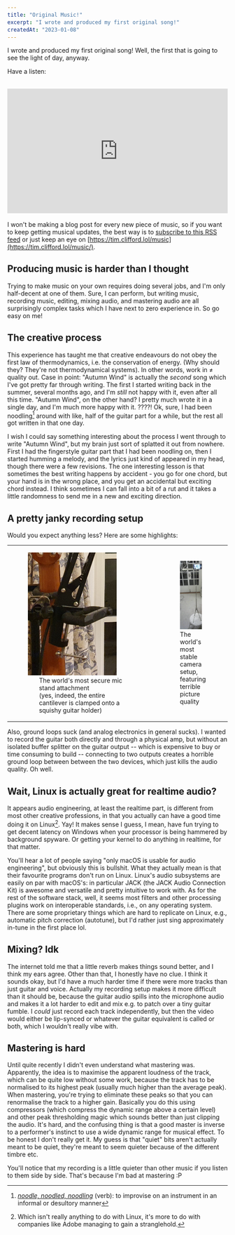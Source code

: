 ```yaml
---
title: "Original Music!"
excerpt: "I wrote and produced my first original song!"
createdAt: "2023-01-08"
---
```


I wrote and produced my first original song! Well, the first that is going to
see the light of day, anyway.

Have a listen:

<br>
<iframe
  title="&quot;Autumn Wind&quot;"
  src="https://dalek.zone/videos/embed/3f6a49e8-22b9-4db3-bfd7-05c6c415f73b"
  allowfullscreen="" sandbox="allow-same-origin allow-scripts allow-popups"
  frameborder="0" style="min-width: 100%; max-width: 100%; aspect-ratio: 16/9"></iframe>

I won't be making a blog post for every new piece of music, so if you want to
keep getting musical updates, the best way is to [subscribe to this RSS
feed](https://tim.clifford.lol/music/rss.xml) or just keep an eye on
[https://tim.clifford.lol/music](https://tim.clifford.lol/music/).

## Producing music is harder than I thought

Trying to make music on your own requires doing several jobs, and I'm only
half-decent at one of them. Sure, I can perform, but writing music, recording
music, editing, mixing audio, and mastering audio are all surprisingly complex
tasks which I have next to zero experience in. So go easy on me!

## The creative process

This experience has taught me that creative endeavours do not obey the first
law of thermodynamics, i.e. the conservation of energy. (Why should they?
They're not thermodynamical systems). In other words, work in ≠ quality out.
Case in point: "Autumn Wind" is actually the *second* song which I've got
pretty far through writing. The first I started writing back in the summer,
several months ago, and I'm *still* not happy with it, even after all this
time. "Autumn Wind", on the other hand? I pretty much wrote it in a single day,
and I'm much more happy with it. ????! Ok, sure, I had been noodling[^noodle]
around with like, half of the guitar part for a while, but the rest all got
written in that one day.

[^noodle]: [*noodle, noodled,
noodling*](https://www.merriam-webster.com/dictionary/noodle) (verb): to
improvise on an instrument in an informal or desultory manner

I wish I could say something interesting about the process I went through to
write "Autumn Wind", but my brain just sort of splatted it out from nowhere.
First I had the fingerstyle guitar part that I had been noodling on, then I
started humming a melody, and the lyrics just kind of appeared in my head,
though there were a few revisions. The one interesting lesson is that sometimes
the best writing happens by accident - you go for one chord, but your hand is
in the wrong place, and you get an accidental but exciting chord instead. I
think sometimes I can fall into a bit of a rut and it takes a little randomness
to send me in a new and exciting direction.

## A pretty janky recording setup

Would you expect anything less? Here are some highlights:

<div class="noborder">
<table style="width: 100%"><tr><td style="width: 69%">
<figure>
 <img src="./mic_stand.jpg" style="width: 80%"
      alt="A mic stand attached unstably to a guitar stand"
 />
 <figcaption aria-hidden="true" style="width: 80%; margin: auto">
   The world's most secure mic stand attachment<br>
   (yes, indeed, the entire cantilever is clamped onto a squishy guitar holder)
 </figcaption>
</figure>

</td><td>

<figure style="float: right;">
 <img src="./camera_stand.jpg" style="width: 80%"
      alt="A phone, being used as a camera, sitting on a fully extended sheet
           music stand, sitting on a small chair/table"
 />
 <figcaption aria-hidden="true">
   The world's most stable camera setup, featuring terrible picture quality
 </figcaption>
</figure>
</td></tr></table>
</div>

Also, ground loops suck (and analog electronics in general sucks). I wanted to
record the guitar both directly and through a physical amp, but without an
isolated buffer splitter on the guitar output -- which is expensive to buy or
time consuming to build -- connecting to two outputs creates a horrible ground
loop between between the two devices, which just kills the audio quality. Oh
well.

## Wait, Linux is actually great for realtime audio?

It appears audio engineering, at least the realtime part, is different from
most other creative professions, in that you actually can have a good time
doing it on Linux[^linux]. Yay! It makes sense I guess, I mean, have fun trying
to get decent latency on Windows when your processor is being hammered by
background spyware. Or getting your kernel to do anything in realtime, for that
matter.

[^linux]: Which isn't really anything to do with Linux, it's more to do with
companies like Adobe managing to gain a stranglehold.

You'll hear a lot of people saying "only macOS is usable for audio
engineering", but obviously this is bullshit. What they actually mean is that
their favourite programs don't run on Linux. Linux's audio subsystems are
easily on par with macOS's: in particular JACK (the JACK Audio Connection Kit)
is awesome and versatile and pretty intuitive to work with. As for the rest of
the software stack, well, it seems most filters and other processing plugins
work on interoperable standards, i.e., on any operating system. There are some
proprietary things which are hard to replicate on Linux, e.g., automatic pitch
correction (autotune), but I'd rather just sing approximately in-tune in the
first place lol.

## Mixing? Idk

The internet told me that a little reverb makes things sound better, and I
think my ears agree. Other than that, I honestly have no clue. I think it
sounds okay, but I'd have a much harder time if there were more tracks than
just guitar and voice. Actually my recording setup makes it more difficult than
it should be, because the guitar audio spills into the microphone audio and
makes it a lot harder to edit and mix e.g. to patch over a tiny guitar fumble.
I *could* just record each track independently, but then the video would either
be lip-synced or whatever the guitar equivalent is called or both, which I
wouldn't really vibe with.

## Mastering is hard

Until quite recently I didn't even understand what mastering was. Apparently,
the idea is to maximise the apparent loudness of the track, which can be quite
low without some work, because the track has to be normalised to its highest
peak (usually much higher than the average peak). When mastering, you're trying
to eliminate these peaks so that you can renormalise the track to a higher
gain. Basically you do this using compressors (which compress the dynamic range
above a certain level) and other peak thresholding magic which sounds better
than just clipping the audio. It's hard, and the confusing thing is that a good
master is inverse to a performer's instinct to use a wide dynamic range for
musical effect. To be honest I don't really get it. My guess is that "quiet"
bits aren't actually meant to be quiet, they're meant to seem quieter because
of the different timbre etc.

You'll notice that my recording is a little quieter than other music if you
listen to them side by side. That's because I'm bad at mastering :P

<!-- vi: set sts=2 sw=2 et :-->
